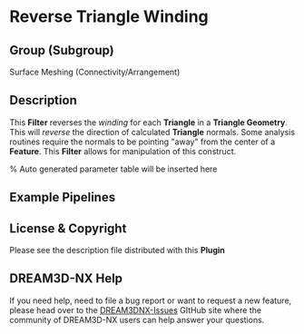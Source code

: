 # Reverse Triangle Winding

## Group (Subgroup)

Surface Meshing (Connectivity/Arrangement)

## Description

This **Filter** reverses the *winding* for each **Triangle** in a **Triangle Geometry**. This will *reverse* the direction of calculated **Triangle** normals. Some analysis routines require the normals to be pointing "away" from the center of a **Feature**. This **Filter** allows for manipulation of this construct.

% Auto generated parameter table will be inserted here

## Example Pipelines

## License & Copyright

Please see the description file distributed with this **Plugin**

## DREAM3D-NX Help

If you need help, need to file a bug report or want to request a new feature, please head over to the [DREAM3DNX-Issues](https://github.com/BlueQuartzSoftware/DREAM3DNX-Issues/discussions) GItHub site where the community of DREAM3D-NX users can help answer your questions.
